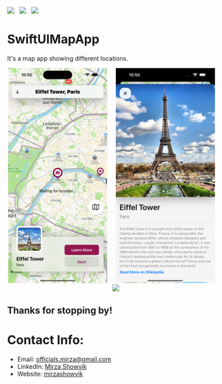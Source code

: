<a href="https://drive.google.com/file/d/1QiaYTcrhWVOebItaGXfhH970Uh0DtB0C/view" download><img src="https://img.shields.io/badge/Download-Resume-ff69b4.svg?style=for-the-badge&logo=codeigniter&logoColor=white"></a>&nbsp;&nbsp;&nbsp;<a href="mailto:officials.mirza@gmail.com"><img src="https://img.shields.io/badge/Email-Mirza-8056d5.svg?style=for-the-badge&logo=minutemailer&logoColor=white"></a>&nbsp;&nbsp;&nbsp;<a href="https://www.linkedin.com/in/mirzashowvik/" target="_blank"><img src="https://img.shields.io/badge/linkedin-Mirza-brightgreen.svg?style=for-the-badge&logo=linkedin&logoColor=white" ></a>

<!-- # Hello!
*Thanks for stopping by*. This repo serves as a kind of ever-changing portfolio of projects I'm currently excited about; please feel free to look around. -->

# SwiftUIMapApp

It's a map app showing different locations.

<p align="center">
<img src="SwiftUIMapApp/Home.png" width="230" >&nbsp;&nbsp;&nbsp;&nbsp;&nbsp;<img src="SwiftUIMapApp/Details.png" width="230"  >&nbsp;&nbsp;&nbsp;&nbsp;&nbsp;<img src="SwiftUIMapApp/Gif.gif" width="226"  >
</p>

## Thanks for stopping by!

# Contact Info:

- Email: officials.mirza@gmail.com
- LinkedIn: [Mirza Showvik](https://www.linkedin.com/in/mirzashowvik/)
- Website: [mirzashowvik](https://linktr.ee/mirzashowvik)
